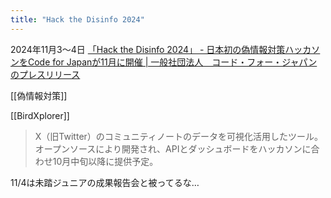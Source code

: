 ```yaml
---
title: "Hack the Disinfo 2024"
---
```


2024年11月3〜4日
[「Hack the Disinfo 2024」 - 日本初の偽情報対策ハッカソンをCode for Japanが11月に開催 | 一般社団法人　コード・フォー・ジャパンのプレスリリース](https://prtimes.jp/main/html/rd/p/000000069.000039198.html)

[[偽情報対策]]

[[BirdXplorer]]
> X（旧Twitter）のコミュニティノートのデータを可視化活用したツール。オープンソースにより開発され、APIとダッシュボードをハッカソンに合わせ10月中旬以降に提供予定。

11/4は未踏ジュニアの成果報告会と被ってるな…
